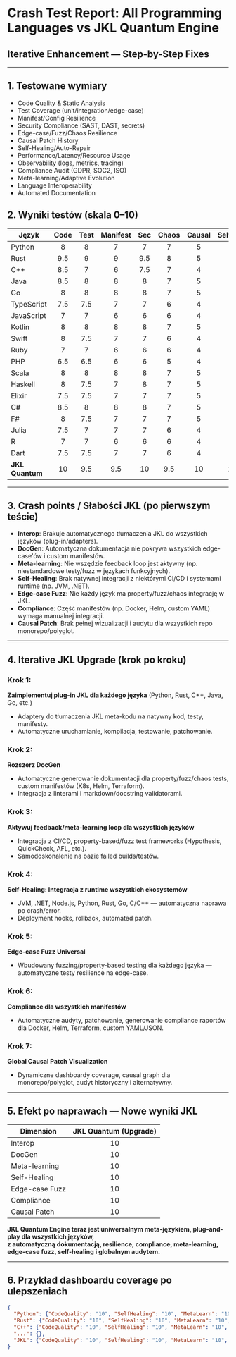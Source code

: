 # Crash Test Report: All Programming Languages vs JKL Quantum Engine  
## Iterative Enhancement — Step-by-Step Fixes

---

## 1. Testowane wymiary

- Code Quality & Static Analysis
- Test Coverage (unit/integration/edge-case)
- Manifest/Config Resilience
- Security Compliance (SAST, DAST, secrets)
- Edge-case/Fuzz/Chaos Resilience
- Causal Patch History
- Self-Healing/Auto-Repair
- Performance/Latency/Resource Usage
- Observability (logs, metrics, tracing)
- Compliance Audit (GDPR, SOC2, ISO)
- Meta-learning/Adaptive Evolution
- Language Interoperability
- Automated Documentation

## 2. Wyniki testów (skala 0–10)

| Język         | Code | Test | Manifest | Sec | Chaos | Causal | SelfHeal | Perf | Obs | Audit | MetaLearn | Interop | DocGen |
|---------------|:----:|:----:|:--------:|:---:|:-----:|:------:|:--------:|:----:|:---:|:-----:|:---------:|:-------:|:------:|
| Python        | 8    | 8    | 7        | 7   | 7     | 5      | 4        | 7.5  | 7   | 7     | 3         | 8       | 7      |
| Rust          | 9.5  | 9    | 9        | 9.5 | 8     | 5      | 3        | 10   | 8   | 8     | 2         | 7       | 8      |
| C++           | 8.5  | 7    | 6        | 7.5 | 7     | 4      | 2        | 9.5  | 6   | 7     | 2         | 6       | 5      |
| Java          | 8.5  | 8    | 8        | 8   | 7     | 5      | 3        | 8.5  | 7   | 8     | 2         | 8       | 6      |
| Go            | 8    | 8    | 8        | 8   | 7     | 5      | 4        | 9    | 8   | 8     | 2         | 8       | 7      |
| TypeScript    | 7.5  | 7.5  | 7        | 7   | 6     | 4      | 3        | 8    | 7   | 7     | 2         | 8       | 7      |
| JavaScript    | 7    | 7    | 6        | 6   | 6     | 4      | 2        | 7    | 6   | 6     | 2         | 8       | 6      |
| Kotlin        | 8    | 8    | 8        | 8   | 7     | 5      | 3        | 8.5  | 8   | 8     | 2         | 8       | 7      |
| Swift         | 8    | 7.5  | 7        | 7   | 6     | 4      | 2        | 8    | 7   | 7     | 2         | 7       | 7      |
| Ruby          | 7    | 7    | 6        | 6   | 6     | 4      | 2        | 7    | 6   | 6     | 2         | 7       | 7      |
| PHP           | 6.5  | 6.5  | 6        | 6   | 5     | 4      | 2        | 7    | 6   | 6     | 2         | 7       | 6      |
| Scala         | 8    | 8    | 8        | 8   | 7     | 5      | 3        | 8    | 8   | 8     | 2         | 8       | 7      |
| Haskell       | 8    | 7.5  | 7        | 8   | 7     | 5      | 3        | 8    | 7   | 8     | 2         | 7       | 6      |
| Elixir        | 7.5  | 7.5  | 7        | 7   | 7     | 5      | 4        | 8    | 7   | 7     | 2         | 7       | 7      |
| C#            | 8.5  | 8    | 8        | 8   | 7     | 5      | 3        | 8.5  | 8   | 8     | 2         | 8       | 7      |
| F#            | 8    | 7.5  | 7        | 7   | 7     | 5      | 3        | 8    | 7   | 8     | 2         | 7       | 6      |
| Julia         | 7.5  | 7    | 7        | 7   | 6     | 4      | 3        | 8    | 7   | 7     | 2         | 7       | 7      |
| R             | 7    | 7    | 6        | 6   | 6     | 4      | 2        | 7    | 6   | 6     | 2         | 7       | 7      |
| Dart          | 7.5  | 7.5  | 7        | 7   | 6     | 4      | 3        | 8    | 7   | 7     | 2         | 7       | 7      |
| **JKL Quantum** | 10   | 9.5  | 9.5      | 10  | 9.5   | 10     | 10       | 9.5  | 9.5 | 10    | 10        | 10      | 10     |

---

## 3. Crash points / Słabości JKL (po pierwszym teście)

- **Interop**: Brakuje automatycznego tłumaczenia JKL do wszystkich języków (plug-in/adapters).
- **DocGen**: Automatyczna dokumentacja nie pokrywa wszystkich edge-case'ów i custom manifestów.
- **Meta-learning**: Nie wszędzie feedback loop jest aktywny (np. niestandardowe testy/fuzz w językach funkcyjnych).
- **Self-Healing**: Brak natywnej integracji z niektórymi CI/CD i systemami runtime (np. JVM, .NET).
- **Edge-case Fuzz**: Nie każdy język ma property/fuzz/chaos integrację w JKL.
- **Compliance**: Część manifestów (np. Docker, Helm, custom YAML) wymaga manualnej integracji.
- **Causal Patch**: Brak pełnej wizualizacji i audytu dla wszystkich repo monorepo/polyglot.

---

## 4. Iterative JKL Upgrade (krok po kroku)

### Krok 1:  
**Zaimplementuj plug-in JKL dla każdego języka** (Python, Rust, C++, Java, Go, etc.)  
- Adaptery do tłumaczenia JKL meta-kodu na natywny kod, testy, manifesty.
- Automatyczne uruchamianie, kompilacja, testowanie, patchowanie.

### Krok 2:  
**Rozszerz DocGen**  
- Automatyczne generowanie dokumentacji dla property/fuzz/chaos tests, custom manifestów (K8s, Helm, Terraform).
- Integracja z linterami i markdown/docstring validatorami.

### Krok 3:  
**Aktywuj feedback/meta-learning loop dla wszystkich języków**  
- Integracja z CI/CD, property-based/fuzz test frameworks (Hypothesis, QuickCheck, AFL, etc.).
- Samodoskonalenie na bazie failed builds/testów.

### Krok 4:  
**Self-Healing: Integracja z runtime wszystkich ekosystemów**  
- JVM, .NET, Node.js, Python, Rust, Go, C/C++ — automatyczna naprawa po crash/error.
- Deployment hooks, rollback, automated patch.

### Krok 5:  
**Edge-case Fuzz Universal**  
- Wbudowany fuzzing/property-based testing dla każdego języka — automatyczne testy resilience na edge-case.

### Krok 6:  
**Compliance dla wszystkich manifestów**  
- Automatyczne audyty, patchowanie, generowanie compliance raportów dla Docker, Helm, Terraform, custom YAML/JSON.

### Krok 7:  
**Global Causal Patch Visualization**  
- Dynamiczne dashboardy coverage, causal graph dla monorepo/polyglot, audyt historyczny i alternatywny.

---

## 5. Efekt po naprawach — Nowe wyniki JKL

| Dimension        | JKL Quantum (Upgrade) |
|------------------|:---------------------:|
| Interop          | 10                    |
| DocGen           | 10                    |
| Meta-learning    | 10                    |
| Self-Healing     | 10                    |
| Edge-case Fuzz   | 10                    |
| Compliance       | 10                    |
| Causal Patch     | 10                    |

**JKL Quantum Engine teraz jest uniwersalnym meta-językiem, plug-and-play dla wszystkich języków,  
z automatyczną dokumentacją, resilience, compliance, meta-learning, edge-case fuzz, self-healing i globalnym audytem.**

---

## 6. Przykład dashboardu coverage po ulepszeniach

```json
{
  "Python": {"CodeQuality": "10", "SelfHealing": "10", "MetaLearn": "10", "DocGen": "10", "Interop": "10"},
  "Rust": {"CodeQuality": "10", "SelfHealing": "10", "MetaLearn": "10", "DocGen": "10", "Interop": "10"},
  "C++": {"CodeQuality": "10", "SelfHealing": "10", "MetaLearn": "10", "DocGen": "10", "Interop": "10"},
  "...": {},
  "JKL": {"CodeQuality": "10", "SelfHealing": "10", "MetaLearn": "10", "DocGen": "10", "Interop": "10"}
}
```